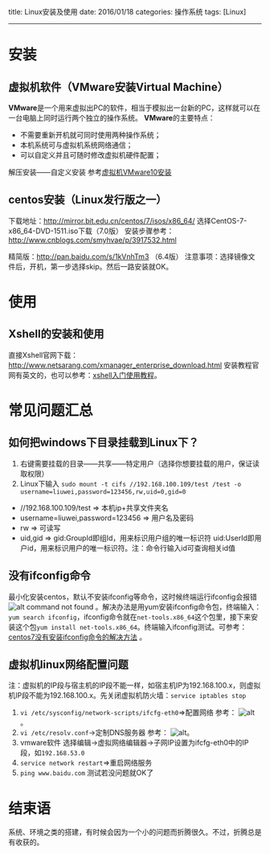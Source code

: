 title: Linux安装及使用
date: 2016/01/18
categories: 操作系统
tags: [Linux]

---

# 安装

## 虚拟机软件（VMware安装Virtual Machine）

**VMware**是一个用来虚拟出PC的软件，相当于模拟出一台新的PC，这样就可以在一台电脑上同时运行两个独立的操作系统。
**VMware**的主要特点：
* 不需要重新开机就可同时使用两种操作系统；
* 本机系统可与虚拟机系统网络通信；
* 可以自定义并且可随时修改虚拟机硬件配置；

解压安装——自定义安装 参考[虚拟机VMware10安装](http://jingyan.baidu.com/article/93f9803fea85f4e0e46f55d6.html?qq-pf-to=pcqq.c2c '虚拟机VMware10安装')

## centos安装（Linux发行版之一）

下载地址：http://mirror.bit.edu.cn/centos/7/isos/x86_64/ 选择CentOS-7-x86_64-DVD-1511.iso下载（7.0版）
安装步骤参考： http://www.cnblogs.com/smyhvae/p/3917532.html

精简版：http://pan.baidu.com/s/1kVnhTm3 （6.4版）
注意事项：选择镜像文件后，开机，第一步选择skip。然后一路安装就OK。


# 使用

## Xshell的安装和使用

直接Xshell官网下载：http://www.netsarang.com/xmanager_enterprise_download.html 安装教程官网有英文的，也可以参考：[xshell入门使用教程](http://jingyan.baidu.com/article/295430f13fb4db0c7f005065.html 'xshell入门使用教程')。

# 常见问题汇总

## 如何把windows下目录挂载到Linux下？

1. 右键需要挂载的目录——共享——特定用户（选择你想要挂载的用户，保证读取权限）
2. Linux下输入 `sudo mount -t cifs //192.168.100.109/test /test -o username=liuwei,password=123456,rw,uid=0,gid=0`
  - //192.168.100.109/test => 本机ip+共享文件夹名
  - username=liuwei,password=123456 => 用户名及密码
  - rw => 可读写
  - uid,gid => gid:GroupId即组Id，用来标识用户组的唯一标识符 uid:UserId即用户id，用来标识用户的唯一标识符。注：命令行输入id可查询相关id值
 
## 没有ifconfig命令

最小化安装centos，默认不安装ifconfig等命令，这时候终端运行ifconfig会报错![alt command not found](/uploads/images/linux-ifconfig-1.png)	。解决办法是用yum安装ifconfig命令包，终端输入：`yum search ifconfig`，ifconfig命令就在`net-tools.x86_64`这个包里，接下来安装这个包`yum install net-tools.x86_64`。终端输入ifconfig测试。可参考：[centos7没有安装ifconfig命令的解决方法](http://www.centoscn.com/CentosBug/osbug/2014/0916/3750.html 'centos7没有安装ifconfig命令的解决方法') 。

## 虚拟机linux网络配置问题

注：虚拟机的IP段与宿主机的IP段不能一样，如宿主机IP为192.168.100.x，则虚拟机IP段不能为192.168.100.x。先关闭虚拟机防火墙：`service iptables stop`

1. `vi /etc/sysconfig/network-scripts/ifcfg-eth0`=>配置网络 参考： ![alt ](/uploads/images/linux-network-1.png)。 
2. `vi /etc/resolv.conf`->定制DNS服务器 参考： ![alt ](/uploads/images/linux-network-2.png)。
3. vmware软件 选择编辑->虚拟网络编辑器->子网IP设置为ifcfg-eth0中的IP段，如`192.168.53.0`
4. `service network restart`=>重启网络服务 
5. `ping www.baidu.com` 测试若没问题就OK了

# 结束语

系统、环境之类的搭建，有时候会因为一个小的问题而折腾很久。不过，折腾总是有收获的。


